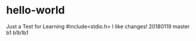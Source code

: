 # hello-world
Just a Test for Learning
#include<stdio.h> I like changes!
20180119
master
b1
b1b1b1

